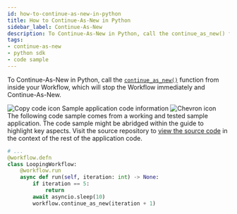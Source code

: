```yaml
---
id: how-to-continue-as-new-in-python
title: How to Continue-As-New in Python
sidebar_label: Continue-As-New
description: To Continue-As-New in Python, call the continue_as_new() function from inside your Workflow, which will stop the Workflow immediately and Continue-As-New.
tags:
- continue-as-new
- python sdk
- code sample
---
```


<!-- DO NOT EDIT THIS FILE DIRECTLY.
THIS FILE IS GENERATED from https://github.com/temporalio/documentation-samples-python/blob/main/continue_as_new/your_workflows_dacx.py. -->

To Continue-As-New in Python, call the [`continue_as_new()`](https://python.temporal.io/temporalio.workflow.html#continue_as_new) function from inside your Workflow, which will stop the Workflow immediately and Continue-As-New.

<div class="copycode-notice-container"><div class="copycode-notice"><img data-style="copycode-icon" src="/icons/copycode.png" alt="Copy code icon" /> Sample application code information <img id="i-aa550278-8ecd-4a43-b185-7032ee02a738" data-event="clickable-copycode-info" data-style="chevron-icon" src="/icons/chevron.png" alt="Chevron icon" /></div><div id="copycode-info-aa550278-8ecd-4a43-b185-7032ee02a738" class="copycode-info">The following code sample comes from a working and tested sample application. The code sample might be abridged within the guide to highlight key aspects. Visit the source repository to <a href="https://github.com/temporalio/documentation-samples-python/blob/main/continue_as_new/your_workflows_dacx.py">view the source code</a> in the context of the rest of the application code.</div></div>

```python
# ...
@workflow.defn
class LoopingWorkflow:
    @workflow.run
    async def run(self, iteration: int) -> None:
        if iteration == 5:
            return
        await asyncio.sleep(10)
        workflow.continue_as_new(iteration + 1)
```
